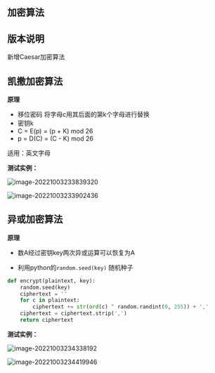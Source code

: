 ## 加密算法

## 版本说明

新增Caesar加密算法

## 凯撒加密算法

**原理**

- 移位密码 将字母c用其后面的第k个字母进行替换
- 密钥k
- C = E(p) = (p + K) mod 26
- p = D(C) = (C - K) mod 26

适用：英文字母

**测试实例：**

![image-20221003233839320](C:\Users\Mono\Desktop\大三作业\信息安全概论\第四次作业-加密算法\img\image-20221003233839320.png)

![image-20221003233902436](C:\Users\Mono\Desktop\大三作业\信息安全概论\第四次作业-加密算法\img\image-20221003233902436.png)

## 异或加密算法

**原理**

- 数A经过密钥key两次异或运算可以恢复为A

- 利用python的`random.seed(key)` 随机种子

```python
def encrypt(plaintext, key):
    random.seed(key)
    ciphertext = ''
    for c in plaintext:
        ciphertext += str(ord(c) ^ random.randint(0, 255)) + ','
    ciphertext = ciphertext.strip(',')
    return ciphertext
```

**测试实例：**

![image-20221003234338192](C:\Users\Mono\Desktop\大三作业\信息安全概论\第四次作业-加密算法\img\image-20221003234338192.png)

![image-20221003234419946](C:\Users\Mono\Desktop\大三作业\信息安全概论\第四次作业-加密算法\img\image-20221003234419946.png)